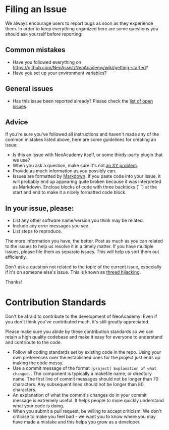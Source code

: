 # Filing an Issue
We always encourage users to report bugs as soon as they experience them. In order to keep everything organized here are some questions you should ask yourself before reporting:

## Common mistakes
* Have you followed everything on https://github.com/NeoAssist/NeoAcademy/wiki/getting-started?
* Have you set up your environment variables?

## General issues
* Has this issue been reported already? Please check the [list of open issues](https://github.com/NeoAssist/NeoAcademy/issues).

## Advice
If you're sure you've followed all instructions and haven't made any of the common mistakes listed above, here are some guidelines for creating an issue:

* Is this an issue with NeoAcademy itself, or some thirdy-party plugin that we use?
* When you ask a question, make sure it's not [an XY problem](http://xyproblem.info/).
* Provide as much information as you possibly can.
* Issues are formatted by [Markdown](https://guides.github.com/features/mastering-markdown/). If you paste code into your issue, it will probably end up appearing quite broken because it was interpreted as Markdown. Enclose blocks of code with three backticks (\`\`\`) at the start and end to make it a nicely formatted code block.

## In your issue, please:
* List any other software name/version you think may be related.
* Include any error messages you see.
* List steps to reproduce.

The more information you have, the better. Post as much as you can related to the issues to help us resolve it in a timely matter. If you have multiple issues, please file them as separate issues. This will help us sort them out efficiently.

Don't ask a question not related to the topic of the current issue, especially if it's on someone else's issue. This is known as [thread hijacking](http://www.urbandictionary.com/define.php?term=Thread+Hijacking). 

Thanks!

# Contribution Standards
Don't be afraid to contribute to the development of NeoAcademy! Even if you don't think you've contributed much, it's still greatly appreciated.

Please make sure you abide by these contribution standards so we can retain a high quality codebase and make it easy for everyone to understand and contribute to the code.

* Follow all coding standards set by existing code in the repo. Using your own preferences over the established ones for the project just ends up making the code messy.
* Use a commit message of the format `[project] Explanation of what changed.`. The component is typically a makefile name, or directory name. The first line of commit messages should not be longer than 70 characters. Any subsequent lines should not be longer than 80 characters.
* An explanation of what the commit's changes do in your commit message is extremely useful. It helps people to more quickly understand what your code is doing.
* When you submit a pull request, be willing to accept criticism. We don't criticise to make you feel bad - we want you to know where you may have made a mistake and this helps you grow as a developer.
